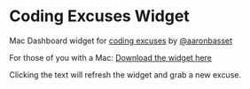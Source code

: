 Coding Excuses Widget
=================

Mac Dashboard widget for [coding excuses](https://github.com/aaronbassett/Bad-Tools) by [@aaronbasset](https://twitter.com/aaronbassett)

For those of you with a Mac: [Download the widget here](https://dl.dropboxusercontent.com/u/3760856/CodeExcuses.zip)

Clicking the text will refresh the widget and grab a new excuse.
